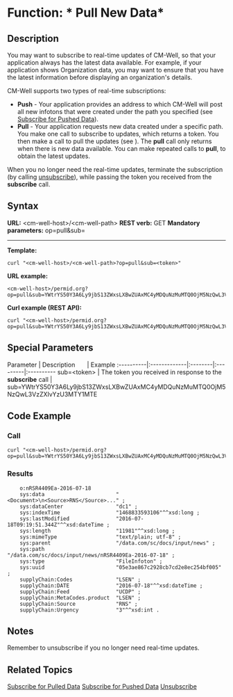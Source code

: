 # Function: * Pull New Data* #

## Description ##
You may want to subscribe to real-time updates of CM-Well, so that your application always has the latest data available. For example, if your application shows Organization data, you may want to ensure that you have the latest information before displaying an organization's details.

CM-Well supports two types of real-time subscriptions:

* **Push** - Your application provides an address to which CM-Well will post all new infotons that were created under the path you specified (see [Subscribe for Pushed Data](API.Subscribe.SubscribeForPushedData.md)).
* **Pull** - Your application requests new data created under a specific path. You make one call to subscribe to updates, which returns a token. You then make a call to pull the updates (see []()). The **pull** call only returns when there is new data available. You can make repeated calls to **pull**, to obtain the latest updates.

When you no longer need the real-time updates, terminate the subscription (by calling [unsubscribe]()), while passing the token you received from the **subscribe** call.

## Syntax ##

**URL:** \<cm-well-host\>/\<cm-well-path\>
**REST verb:** GET
**Mandatory parameters:** op=pull&sub=<token>

----------

**Template:**

    curl "<cm-well-host>/<cm-well-path>?op=pull&sub=<token>"

**URL example:** 

    <cm-well-host>/permid.org?op=pull&sub=YWtrYS50Y3A6Ly9jbS13ZWxsLXBwZUAxMC4yMDQuNzMuMTQ0OjM5NzQwL3VzZXIvYzU3MTY1MTE

**Curl example (REST API):**

    curl "<cm-well-host>/permid.org?op=pull&sub=YWtrYS50Y3A6Ly9jbS13ZWxsLXBwZUAxMC4yMDQuNzMuMTQ0OjM5NzQwL3VzZXIvYzU3MTY1MTE"

## Special Parameters ##

Parameter | Description&nbsp;&nbsp;&nbsp;&nbsp;&nbsp;&nbsp; | Example 
:----------|:-------------|:--------|:---------|:----------
sub=\<token\> | The token you received in response to the **subscribe** call | sub=YWtrYS50Y3A6Ly9jbS13ZWxsLXBwZUAxMC4yMDQuNzMuMTQ0OjM5NzQwL3VzZXIvYzU3MTY1MTE

## Code Example ##

### Call ###

    curl "<cm-well-host>/permid.org?op=pull&sub=YWtrYS50Y3A6Ly9jbS13ZWxsLXBwZUAxMC4yMDQuNzMuMTQ0OjM5NzQwL3VzZXIvYzU3MTY1MTE&format=text"

### Results ###

    	o:nRSR4409Ea-2016-07-18
        sys:data                       "<Document>\n<Source>RNS</Source>..." ;
        sys:dataCenter                 "dc1" ;
        sys:indexTime                  "1468833593106"^^xsd:long ;
        sys:lastModified               "2016-07-18T09:19:51.344Z"^^xsd:dateTime ;
        sys:length                     "11981"^^xsd:long ;
        sys:mimeType                   "text/plain; utf-8" ;
        sys:parent                     "/data.com/sc/docs/input/news" ;
        sys:path                       "/data.com/sc/docs/input/news/nRSR4409Ea-2016-07-18" ;
        sys:type                       "FileInfoton" ;
        sys:uuid                       "05e3ae867c2928cb7cd2e8ec254bf005" ;
        supplyChain:Codes              "LSEN" ;
        supplyChain:DATE               "2016-07-18"^^xsd:dateTime ;
        supplyChain:Feed               "UCDP" ;
        supplyChain:MetaCodes.product  "LSEN" ;
        supplyChain:Source             "RNS" ;
        supplyChain:Urgency            "3"^^xsd:int .

## Notes ##

Remember to unsubscribe if you no longer need real-time updates.

## Related Topics ##
[Subscribe for Pulled Data](API.Subscribe.SubscribeForPulledData.md)
[Subscribe for Pushed Data](API.Subscribe.SubscribeForPushedData.md)
[Unsubscribe](API.Subscribe.Unsubscribe.md)

